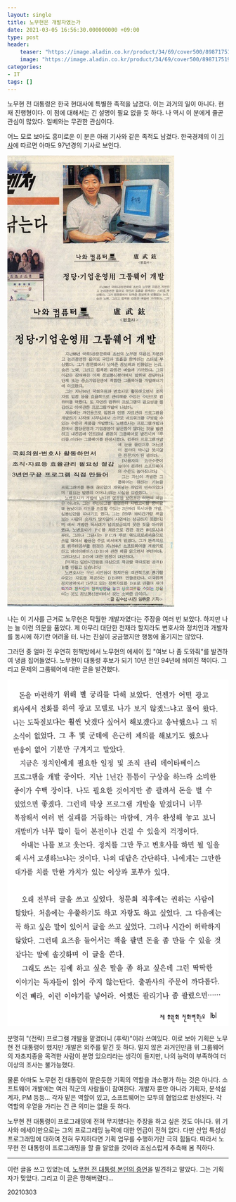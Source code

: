 ```yaml
---
layout: single
title: 노무현은 개발자였는가
date: 2021-03-05 16:56:30.000000000 +09:00
type: post
header:
    teaser: "https://image.aladin.co.kr/product/34/69/cover500/8987175197_1.jpg"
    image: "https://image.aladin.co.kr/product/34/69/cover500/8987175197_1.jpg"
categories:
- IT
tags: []
---
```


노무현 전 대통령은 한국 현대사에 특별한 족적을 남겼다. 이는 과거의 일이 아니다. 현재 진행형이다. 이 점에 대해서는 긴 설명이 필요 없을 듯 하다. 나 역시 이 분에게 줄곧 관심이 많았다. 일베와는 무관한 관심이다.

어느 모로 보아도 흥미로운 이 분은 아래 기사와 같은 족적도 남겼다. 한국경제의 이 [기사](https://www.hankyung.com/news/article/1997092502441)에 따르면 아마도 97년경의 기사로 보인다.

![newspaper](/assets/images/2021-03-05-developer-nomuhyun/article.jpg)

나는 이 기사를 근거로 노무현은 탁월한 개발자였다는 주장을 여러 번 보았다. 하지만 나는 늘 이런 의문을 품었다. 제 아무리 대단한 천재라 할지라도 변호사와 정치인과 개발자를 동시에 하기란 어려울 터. 나는 진실이 궁금했지만 행동에 옮기지는 않았다.

그러던 중 얼마 전 우연히 헌책방에서 노무현의 에세이 집 "여보 나 좀 도와줘"를 발견하여 냉큼 집어들었다. 노무현이 대통령 후보가 되기 10년 전인 94년에 씌여진 책이다. 그리고 문제의 그룹웨어에 대한 글을 발견했다.

![book](/assets/images/2021-03-05-developer-nomuhyun/book-capture.png)

분명히 "(전략) 프로그램 개발을 맡겼더니 (후략)"이라 쓰여있다. 이로 보아 기획은 노무현  전 대통령이 했지만 개발은 외주를 맡긴 듯 하다. 멀지 않은 과거인만큼 위 그룹웨어의 자초지종을 목격한 사람이 분명 있으리라는 생각이 들지만, 나의 능력이 부족하여 더이상의 조사는 불가능했다.

물론 아마도 노무현 전 대통령이 맡은듯한 기획의 역할을 과소평가 하는 것은 아니다. 소프트웨어 개발에는 여러 직군의 사람들이 참여한다. 개발자 뿐만 아니라 기획자, 분석설계자, PM 등등... 각자 맡은 역할이 있고, 소프트웨어는 모두의 협업으로 완성된다. 각 역할의 우열을 가리는 건 큰 의미는 없을 듯 하다.

노무현 전 대통령이 프로그래밍에 전혀 무지했다는 주장을 하고 싶은 것도 아니다. 위 기사와 에세이만으로는 그의 프로그래밍 능력에 대한 언급이 전혀 없다. 다만 산업 특성상 프로그래밍에 대하여 전혀 무지하다면 기획 업무를 수행하기란 극히 힘들다. 따라서 노무현 전 대통령이 프로그래밍을 할 줄 알았을 것이라 조심스럽게 추측해 봄 직하다.

-----------

이런 글을 쓰고 있었는데, [노무현 전 대통령 본인의 증언](https://web.archive.org/web/20210508225901/https://blog.daum.net/linenbreeze/17192658)을 발견하고 말았다. 그는 기획자가 맞았다. 그리고 이 글은 망해버렸다...

20210303
